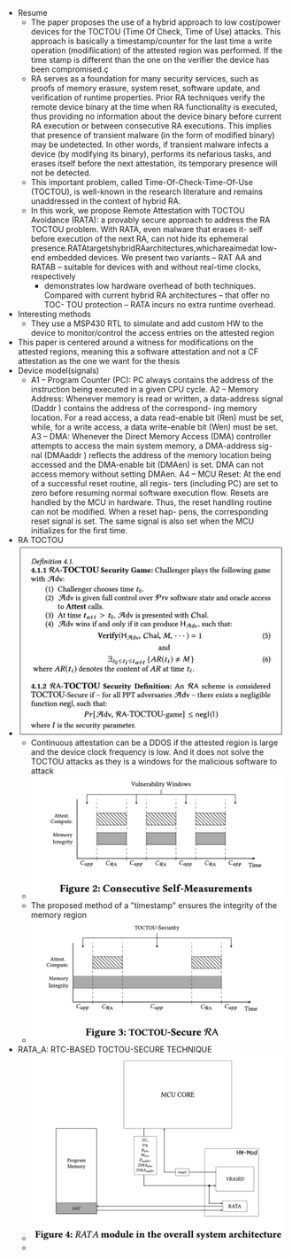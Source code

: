 - Resume
	- The paper proposes the use of a hybrid approach to low cost/power devices for the TOCTOU (Time Of Check, Time of Use) attacks. This approach is basically a timestamp/counter for the last time a write operation (modifiication) of the attested region was performed. If the time stamp is different than the one on the verifier the device has been compromised.ç
	- RA serves as a foundation for many security services, such as proofs of memory erasure, system reset, software update, and verification of runtime properties. Prior RA techniques verify the remote device binary at the time when RA functionality is executed, thus providing no information about the device binary before current RA execution or between consecutive RA executions. This implies that presence of transient malware (in the form of modified binary) may be undetected. In other words, if transient malware infects a device (by modifying its binary), performs its nefarious tasks, and erases itself before the next attestation, its temporary presence will not be detected.
	- This important problem, called Time-Of-Check-Time-Of-Use (TOCTOU), is well-known in the research literature and remains unaddressed in the context of hybrid RA.
	- In this work, we propose Remote Attestation with TOCTOU Avoidance (RATA): a provably secure approach to address the RA TOCTOU problem. With RATA, even malware that erases it- self before execution of the next RA, can not hide its ephemeral presence.RATAtargetshybridRAarchitectures,whichareaimedat low-end embedded devices. We present two variants – RAT AA and RATAB – suitable for devices with and without real-time clocks, respectively
		- demonstrates low hardware overhead of both techniques. Compared with current hybrid RA architectures – that offer no TOC- TOU protection – RATA incurs no extra runtime overhead.
- Interesting methods
	- They use a MSP430 RTL to simulate and add custom HW to the device to monitor/control the access entries on the attested region
- This paper is centered around a witness for modifications on the attested regions, meaning this a software attestation and not a CF attestation as the one we want for the thesis
- Device model(signals)
	- A1 – Program Counter (PC): PC always contains the address of the instruction being executed in a given CPU cycle.
	  A2 – Memory Address: Whenever memory is read or written, a data-address signal (Daddr ) contains the address of the correspond- ing memory location. For a read access, a data read-enable bit (Ren) must be set, while, for a write access, a data write-enable bit (Wen) must be set.
	  A3 – DMA: Whenever the Direct Memory Access (DMA) controller attempts to access the main system memory, a DMA-address sig- nal (DMAaddr ) reflects the address of the memory location being accessed and the DMA-enable bit (DMAen) is set. DMA can not access memory without setting DMAen.
	  A4 – MCU Reset: At the end of a successful reset routine, all regis- ters (including PC) are set to zero before resuming normal software execution flow. Resets are handled by the MCU in hardware. Thus, the reset handling routine can not be modified. When a reset hap- pens, the corresponding reset signal is set. The same signal is also set when the MCU initializes for the first time.
- RA TOCTOU
- ![Screenshot 2024-04-06 at 13.06.56.png](../assets/Screenshot_2024-04-06_at_13.06.56_1712430421546_0.png)
	- Continuous attestation can be a DDOS if the attested region is large and the device clock frequency is low. And it does not solve the TOCTOU attacks as they is a windows for the malicious software to attack
	- ![Screenshot 2024-04-06 at 13.11.51.png](../assets/Screenshot_2024-04-06_at_13.11.51_1712430716638_0.png)
	- The proposed method of a "timestamp" ensures the integrity of the memory region
	- ![Screenshot 2024-04-06 at 13.13.21.png](../assets/Screenshot_2024-04-06_at_13.13.21_1712430805503_0.png)
- RATA_A: RTC-BASED TOCTOU-SECURE TECHNIQUE
	- ![Screenshot 2024-04-06 at 13.14.16.png](../assets/Screenshot_2024-04-06_at_13.14.16_1712430860340_0.png)
	-
